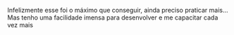 Infelizmente esse foi o máximo que conseguir, ainda preciso praticar mais… Mas tenho uma facilidade imensa para desenvolver e me capacitar cada vez mais 
